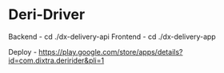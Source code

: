 # Deri-Driver

Backend - cd ./dx-delivery-api
Frontend - cd ./dx-delivery-app

Deploy - https://play.google.com/store/apps/details?id=com.dixtra.deririder&pli=1
